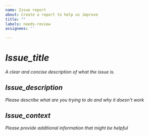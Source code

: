 ```yaml
---
name: Issue report
about: Create a report to help us improve
title: ""
labels: needs-review
assignees: ''

---
```



# _Issue_title_
_A clear and concise description of what the issue is._


## _Issue_description_
_Please describe what are you trying to do and why it doesn't work_


## _Issue_context_
_Please provide additional information that might be helpful_

